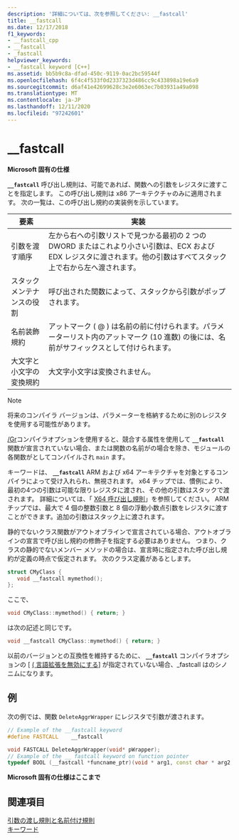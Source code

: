 ```yaml
---
description: '詳細については、次を参照してください: __fastcall'
title: __fastcall
ms.date: 12/17/2018
f1_keywords:
- __fastcall_cpp
- __fastcall
- _fastcall
helpviewer_keywords:
- __fastcall keyword [C++]
ms.assetid: bb5b9c8a-dfad-450c-9119-0ac2bc59544f
ms.openlocfilehash: 6f4c4f533f0d2337323d486cc9c433898a19e6a9
ms.sourcegitcommit: d6af41e42699628c3e2e6063ec7b03931a49a098
ms.translationtype: MT
ms.contentlocale: ja-JP
ms.lasthandoff: 12/11/2020
ms.locfileid: "97242601"
---
```

# <a name="__fastcall"></a>__fastcall

**Microsoft 固有の仕様**

**`__fastcall`** 呼び出し規則は、可能であれば、関数への引数をレジスタに渡すことを指定します。 この呼び出し規則は x86 アーキテクチャのみに適用されます。 次の一覧は、この呼び出し規約の実装例を示しています。

|要素|実装|
|-------------|--------------------|
|引数を渡す順序|左から右への引数リストで見つかる最初の 2 つの DWORD またはこれより小さい引数は、ECX および EDX レジスタに渡されます。他の引数はすべてスタック上で右から左へ渡されます。|
|スタック メンテナンスの役割|呼び出された関数によって、スタックから引数がポップされます。|
|名前装飾規約|アットマーク ( \@ ) は名前の前に付けられます。パラメーターリスト内のアットマーク (10 進数) の後には、名前がサフィックスとして付けられます。|
|大文字と小文字の変換規約|大文字小文字は変換されません。|

> [!NOTE]
> 将来のコンパイラ バージョンは、パラメーターを格納するために別のレジスタを使用する可能性があります。

[/Gr](../build/reference/gd-gr-gv-gz-calling-convention.md)コンパイラオプションを使用すると、競合する属性を使用して **`__fastcall`** 関数が宣言されていない場合、または関数の名前がの場合を除き、モジュールの各関数がとしてコンパイルされ `main` ます。

キーワードは、 **`__fastcall`** ARM および x64 アーキテクチャを対象とするコンパイラによって受け入れられ、無視されます。 x64 チップでは、慣例により、最初の4つの引数は可能な限りレジスタに渡され、その他の引数はスタックで渡されます。 詳細については、「 [X64 呼び出し規則](../build/x64-calling-convention.md)」を参照してください。 ARM チップでは、最大で 4 個の整数引数と 8 個の浮動小数点引数をレジスタに渡すことができます。追加の引数はスタック上に渡されます。

静的でないクラス関数がアウトオブラインで宣言されている場合、アウトオブラインの宣言で呼び出し規約の修飾子を指定する必要はありません。 つまり、クラスの静的でないメンバー メソッドの場合は、宣言時に指定された呼び出し規約が定義の時点で仮定されます。 次のクラス定義があるとします。

```cpp
struct CMyClass {
   void __fastcall mymethod();
};
```

ここで、

```cpp
void CMyClass::mymethod() { return; }
```

は次の記述と同じです。

```cpp
void __fastcall CMyClass::mymethod() { return; }
```

以前のバージョンとの互換性を維持するために、 **`__fastcall`** コンパイラオプションの [ [ \( 言語拡張を無効にする](../build/reference/za-ze-disable-language-extensions.md)] が指定されていない場合、_fastcall はのシノニムになります。

## <a name="example"></a>例

次の例では、関数 `DeleteAggrWrapper` にレジスタで引数が渡されます。

```cpp
// Example of the __fastcall keyword
#define FASTCALL    __fastcall

void FASTCALL DeleteAggrWrapper(void* pWrapper);
// Example of the __ fastcall keyword on function pointer
typedef BOOL (__fastcall *funcname_ptr)(void * arg1, const char * arg2, DWORD flags, ...);
```

**Microsoft 固有の仕様はここまで**

## <a name="see-also"></a>関連項目

[引数の渡し規則と名前付け規則](../cpp/argument-passing-and-naming-conventions.md)<br/>
[キーワード](../cpp/keywords-cpp.md)

